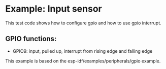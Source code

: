 # Example: Input sensor

This test code shows how to configure gpio and how to use gpio interrupt.

## GPIO functions:
 * GPIO9:  input, pulled up, interrupt from rising edge and falling edge


This example is based on the esp-idf/examples/peripherals/gpio example.